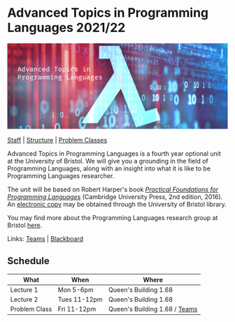 # Advanced Topics in Programming Languages 2021/22

![Unit Banner: a Lambda in front of a matrix style background, with the unit name.](Images/lam.jpg)

[Staff](Staff.md) | [Structure](Structure.md) | [Problem Classes](ProblemClasses.md)

Advanced Topics in Programming Languages is a fourth year optional unit at the University of Bristol. We will give you a grounding in the field of Programming Languages, along with an insight into what it is like to be Programming Languages researcher.

The unit will be based on Robert Harper's book [_Practical Foundations for
Programming Languages_](https://www.cs.cmu.edu/~rwh/pfpl/) (Cambridge
University Press, 2nd edition, 2016). An [electronic
copy](https://bris.on.worldcat.org/v2/oclc/958542871) may be obtained through
the University of Bristol library.

You may find more about the Programming Languages research group at Bristol [here](https://bristolpl.github.io/).

Links:
[Teams](https://teams.microsoft.com/l/team/19%3aYLl8cZ1LVsO2bu8XXjE8QTc7WUPHgPZGzPmXUGdID-k1%40thread.tacv2/conversations?groupId=68f87e2e-dfc5-48c2-b267-49f1769e1c29&tenantId=b2e47f30-cd7d-4a4e-a5da-b18cf1a4151b)
| [Blackboard](https://www.ole.bris.ac.uk/webapps/blackboard/content/listContent.jsp?course_id=_247635_1&content_id=_5940717_1)

## Schedule

| What          | When          | Where                         |
|---------------|---------------|-------------------------------|
| Lecture 1     | Mon  5-6pm    | Queen's Building 1.68         |
| Lecture 2     | Tues 11-12pm  | Queen's Building 1.68         |
| Problem Class | Fri  11-12pm  | Queen's Building 1.68 / [Teams](https://teams.microsoft.com/l/team/19%3aYLl8cZ1LVsO2bu8XXjE8QTc7WUPHgPZGzPmXUGdID-k1%40thread.tacv2/conversations?groupId=68f87e2e-dfc5-48c2-b267-49f1769e1c29&tenantId=b2e47f30-cd7d-4a4e-a5da-b18cf1a4151b) |